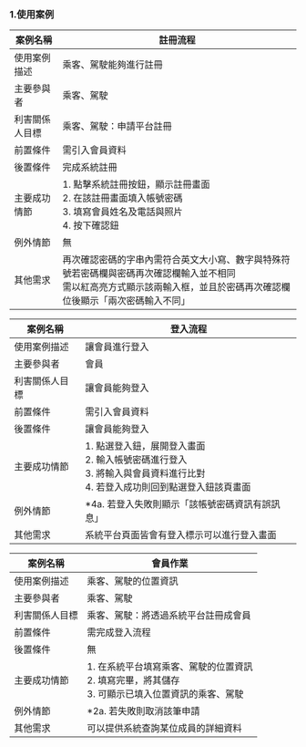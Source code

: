 ### 1.使用案例
|案例名稱|註冊流程|
|------|---------|
|使用案例描述|乘客、駕駛能夠進行註冊|
|主要參與者|乘客、駕駛|
|利害關係人目標|乘客、駕駛：申請平台註冊|
|前置條件|需引入會員資料|
|後置條件|完成系統註冊|
|主要成功情節|1. 點擊系統註冊按鈕，顯示註冊畫面<br>2. 在該註冊畫面填入帳號密碼<br>3. 填寫會員姓名及電話與照片<br>4. 按下確認鈕|
|例外情節|無|
|其他需求|再次確認密碼的字串內需符合英文⼤⼩寫、數字與特殊符號若密碼欄與密碼再次確認欄輸入並不相同<br>需以紅⾼亮⽅式顯⽰該兩輸入框，並且於密碼再次確認欄位後顯⽰「兩次密碼輸入不同」|

|案例名稱|登入流程|
|------|---------|
|使用案例描述|讓會員進行登入|
|主要參與者|會員|
|利害關係人目標|讓會員能夠登入|
|前置條件|需引入會員資料|
|後置條件|讓會員能夠登入|
|主要成功情節|1. 點選登入鈕，展開登入畫⾯<br>2. 輸入帳號密碼進⾏登入<br>3. 將輸入與會員資料進行比對<br>4. 若登入成功則回到點選登入鈕該⾴畫⾯|
|例外情節|*4a. 若登入失敗則顯⽰「該帳號密碼資訊有誤訊息」|
|其他需求|系統平台⾴⾯皆會有登入標⽰可以進⾏登入畫⾯

|案例名稱|會員作業|
|------|---------|
|使用案例描述|乘客、駕駛的位置資訊|
|主要參與者|乘客、駕駛|
|利害關係人目標|乘客、駕駛：將透過系統平台註冊成會員|
|前置條件|需完成登入流程|
|後置條件|無|
|主要成功情節|1. 在系統平台填寫乘客、駕駛的位置資訊<br>2. 填寫完畢，將其儲存<br>3. 可顯示已填入位置資訊的乘客、駕駛
|例外情節|*2a. 若失敗則取消該筆申請|
|其他需求|可以提供系統查詢某位成員的詳細資料|